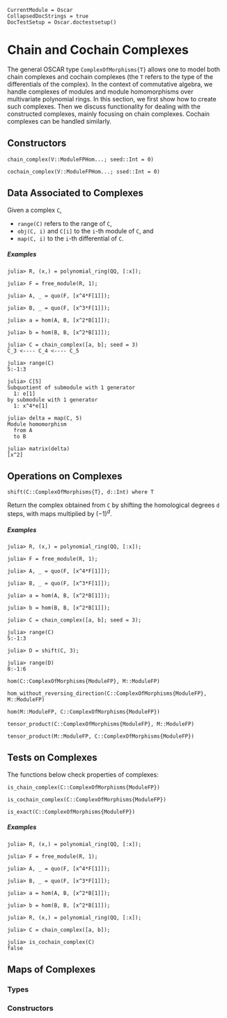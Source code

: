 ```@meta
CurrentModule = Oscar
CollapsedDocStrings = true
DocTestSetup = Oscar.doctestsetup()
```

# Chain and Cochain Complexes

The general OSCAR type `ComplexOfMorphisms{T}` allows one to model both chain complexes and cochain complexes
(the `T` refers to the type of the differentials of the complex). In the context of commutative algebra, we handle
complexes of modules and module homomorphisms over multivariate polynomial rings.
In this section, we first show how to create such complexes. Then we discuss functionality for dealing with the constructed
complexes, mainly focusing on chain complexes. Cochain complexes can be handled similarly.

## Constructors

```@docs
chain_complex(V::ModuleFPHom...; seed::Int = 0)
```

```@docs
cochain_complex(V::ModuleFPHom...; ssed::Int = 0)
```

## Data Associated to Complexes

Given a complex `C`,
- `range(C)` refers to the range of `C`,
- `obj(C, i)` and `C[i]` to the `i`-th module of `C`, and
- `map(C, i)` to the `i`-th differential of `C`.

##### Examples

```jldoctest
julia> R, (x,) = polynomial_ring(QQ, [:x]);

julia> F = free_module(R, 1);

julia> A, _ = quo(F, [x^4*F[1]]);

julia> B, _ = quo(F, [x^3*F[1]]);

julia> a = hom(A, B, [x^2*B[1]]);

julia> b = hom(B, B, [x^2*B[1]]);

julia> C = chain_complex([a, b]; seed = 3)
C_3 <---- C_4 <---- C_5

julia> range(C)
5:-1:3

julia> C[5]
Subquotient of submodule with 1 generator
  1: e[1]
by submodule with 1 generator
  1: x^4*e[1]

julia> delta = map(C, 5)
Module homomorphism
  from A
  to B

julia> matrix(delta)
[x^2]
```

## Operations on Complexes

```@julia
shift(C::ComplexOfMorphisms{T}, d::Int) where T
```

Return the complex obtained from `C` by shifting the homological degrees `d` steps,
with maps multiplied by $(-1)^d$.

##### Examples

```jldoctest
julia> R, (x,) = polynomial_ring(QQ, [:x]);

julia> F = free_module(R, 1);

julia> A, _ = quo(F, [x^4*F[1]]);

julia> B, _ = quo(F, [x^3*F[1]]);

julia> a = hom(A, B, [x^2*B[1]]);

julia> b = hom(B, B, [x^2*B[1]]);

julia> C = chain_complex([a, b]; seed = 3);

julia> range(C)
5:-1:3

julia> D = shift(C, 3);

julia> range(D)
8:-1:6
```

```@docs
hom(C::ComplexOfMorphisms{ModuleFP}, M::ModuleFP)
```

```@docs
hom_without_reversing_direction(C::ComplexOfMorphisms{ModuleFP}, M::ModuleFP)
```

```@docs
hom(M::ModuleFP, C::ComplexOfMorphisms{ModuleFP})
```

```@docs
tensor_product(C::ComplexOfMorphisms{ModuleFP}, M::ModuleFP)
```

```@docs
tensor_product(M::ModuleFP, C::ComplexOfMorphisms{ModuleFP})
```

## Tests on Complexes



The functions below check properties of complexes:

```@julia
is_chain_complex(C::ComplexOfMorphisms{ModuleFP})
```

```@julia
is_cochain_complex(C::ComplexOfMorphisms{ModuleFP})
```

```@julia
is_exact(C::ComplexOfMorphisms{ModuleFP})
```

##### Examples

```jldoctest
julia> R, (x,) = polynomial_ring(QQ, [:x]);

julia> F = free_module(R, 1);

julia> A, _ = quo(F, [x^4*F[1]]);

julia> B, _ = quo(F, [x^3*F[1]]);

julia> a = hom(A, B, [x^2*B[1]]);

julia> b = hom(B, B, [x^2*B[1]]);

julia> R, (x,) = polynomial_ring(QQ, [:x]);

julia> C = chain_complex([a, b]);

julia> is_cochain_complex(C)
false
```

## Maps of Complexes

### Types

### Constructors


